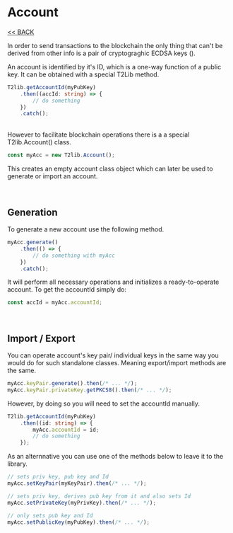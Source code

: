 # Account
[<< BACK](index.md)

In order to send transactions to the blockchain the only thing that can't be derived from other info is a pair of cryptograghic ECDSA keys ().

An account is identified by it's ID, which is a one-way function of a public key.
It can be obtained with a special T2Lib method.
```ts
T2lib.getAccountId(myPubKey)
    .then((accId: string) => {
        // do something
    })
    .catch();
```
<br/>
However to facilitate blockchain operations there is a a special T2lib.Account() class.

```ts
const myAcc = new T2lib.Account();
```
This creates an empty account class object which can later be used to generate or import an account.

<br/>

## Generation

To generate a new account use the following method.
```ts
myAcc.generate()
    .then(() => {
        // do something with myAcc
    })
    .catch();
```
It will perform all necessary operations and initializes a ready-to-operate account. To get the accountId simply do:
```ts
const accId = myAcc.accountId;
```

<br/>

## Import / Export

You can operate account's key pair/ individual keys in the same way you would do for such standalone classes. Meaning export/import methods are the same.
```ts
myAcc.keyPair.generate().then(/* ... */);
myAcc.keyPair.privateKey.getPKCS8().then(/* ... */);
```
However, by doing so you will need to set the accountId manually.
```ts
T2lib.getAccountId(myPubKey)
    .then((id: string) => {
        myAcc.accountId = id;
        // do something
    });
```

As an alternnative you can use one of the methods below to leave it to the library.
```ts
// sets priv key, pub key and Id
myAcc.setKeyPair(myKeyPair).then(/* ... */);

// sets priv key, derives pub key from it and also sets Id
myAcc.setPrivateKey(myPrivKey).then(/* ... */);

// only sets pub key and Id
myAcc.setPublicKey(myPubKey).then(/* ... */);
```
